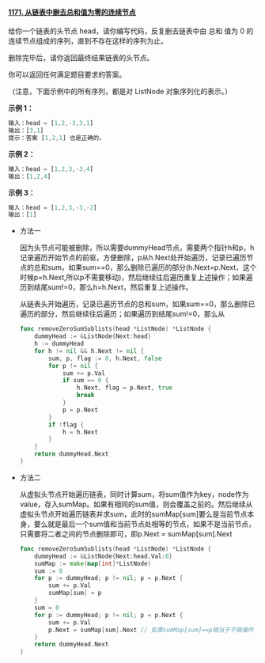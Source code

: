 #### [1171. 从链表中删去总和值为零的连续节点](https://leetcode-cn.com/problems/remove-zero-sum-consecutive-nodes-from-linked-list/)

给你一个链表的头节点 head，请你编写代码，反复删去链表中由 总和 值为 0 的连续节点组成的序列，直到不存在这样的序列为止。

删除完毕后，请你返回最终结果链表的头节点。

你可以返回任何满足题目要求的答案。

（注意，下面示例中的所有序列，都是对 ListNode 对象序列化的表示。）

**示例 1：**

```js
输入：head = [1,2,-3,3,1]
输出：[3,1]
提示：答案 [1,2,1] 也是正确的。
```

**示例 2：**

```js
输入：head = [1,2,3,-3,4]
输出：[1,2,4]
```

**示例 3：**

```js
输入：head = [1,2,3,-3,-2]
输出：[1]
```

- 方法一

  因为头节点可能被删除，所以需要dummyHead节点，需要两个指针h和p，h记录遍历开始节点的前驱，方便删除，p从h.Next处开始遍历，记录已遍历节点的总和sum，如果sum==0，那么删除已遍历的部分(h.Next=p.Next，这个时候p=h.Next,所以p不需要移动)，然后继续往后遍历重复上述操作；如果遍历到结尾sum!=0，那么h=h.Next，然后重复上述操作。

  从链表头开始遍历，记录已遍历节点的总和sum，如果sum==0，那么删除已遍历的部分，然后继续往后遍历；如果遍历到结尾sum!=0，那么从

  ```go
  func removeZeroSumSublists(head *ListNode) *ListNode {
      dummyHead := &ListNode{Next:head}
      h := dummyHead
      for h != nil && h.Next != nil {
          sum, p, flag := 0, h.Next, false
          for p != nil {
              sum += p.Val
              if sum == 0 {
                  h.Next, flag = p.Next, true
                  break
              }
              p = p.Next
          }
          if !flag {
              h = h.Next
          }
      }
      return dummyHead.Next
  }
  ```

- 方法二

  从虚拟头节点开始遍历链表，同时计算sum，将sum值作为key，node作为value，存入sumMap。如果有相同的sum值，则会覆盖之前的。然后继续从虚拟头节点开始遍历链表并求sum，此时的sumMap[sum]要么是当前节点本身，要么就是最后一个sum值和当前节点处相等的节点，如果不是当前节点，只需要将二者之间的节点删除即可，即p.Next = sumMap[sum].Next
  
  ```go
  func removeZeroSumSublists(head *ListNode) *ListNode {
      dummyHead := &ListNode{Next:head,Val:0}
      sumMap := make(map[int]*ListNode)
      sum := 0
      for p := dummyHead; p != nil; p = p.Next {
          sum += p.Val
          sumMap[sum] = p
      }
      sum = 0
      for p := dummyHead; p != nil; p = p.Next {
          sum += p.Val
          p.Next = sumMap[sum].Next // 如果sumMap[sum]==p相当于不做操作
      }
      return dummyHead.Next
  }
  ```
  
  

